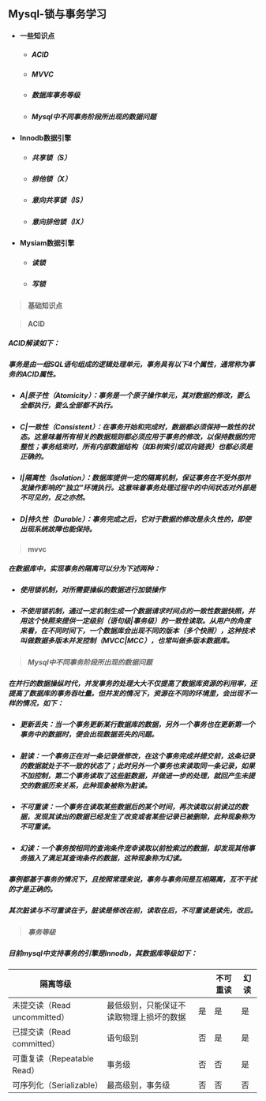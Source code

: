 ## Mysql-锁与事务学习

* #### 一些知识点

  * ##### ACID

  * ##### MVVC

  * ##### 数据库事务等级

  * #####   Mysql中不同事务阶段所出现的数据问题

* #### Innodb数据引擎

  * ##### 共享锁（S）

  * ##### 排他锁（X）

  * ##### 意向共享锁（IS）

  * ##### 意向排他锁（IX）

* #### Mysiam数据引擎

  * ##### 读锁

  * ##### 写锁



> #### 基础知识点

> #### ACID

##### ACID解读如下：

##### 事务是由一组SQL语句组成的逻辑处理单元，事务具有以下4个属性，通常称为事务的ACID属性。

* ##### A|原子性（Atomicity）：事务是一个原子操作单元，其对数据的修改，要么全都执行，要么全部都不执行。

* ##### C|一致性（Consistent）：在事务开始和完成时，数据都必须保持一致性的状态。这意味着所有相关的数据规则都必须应用于事务的修改，以保持数据的完整性；事务结束时，所有内部数据结构（如B树索引或双向链表）也都必须是正确的。

* ##### I|隔离性（Isolation）：数据库提供一定的隔离机制，保证事务在不受外部并发操作影响的“独立”环境执行。这意味着事务处理过程中的中间状态对外部是不可见的，反之亦然。

* ##### D|持久性（Durable）：事务完成之后，它对于数据的修改是永久性的，即使出现系统故障也能保持。



> #### mvvc

##### 在数据库中，实现事务的隔离可以分为下述两种：

* ##### 使用锁机制，对所需要操纵的数据进行加锁操作

* ##### 不使用锁机制，通过一定机制生成一个数据请求时间点的一致性数据快照，并用这个快照来提供一定级别（语句级|事务级）的一致性读取。从用户的角度来看，在不同时间下，一个数据库会出现不同的版本（多个快照），这种技术叫做数据多版本并发控制（MVCC|MCC），也常叫做多版本数据库。



> ##### Mysql中不同事务阶段所出现的数据问题

##### 在并行的数据操纵时代，并发事务的处理大大不仅提高了数据库资源的利用率，还提高了数据库的事务吞吐量。但并发的情况下，资源在不同的环境里，会出现不一样的情况，如下：

* ##### 更新丢失：当一个事务更新某行数据库的数据，另外一个事务也在更新第一个事务中的数据时，便会出现数据丢失的问题。

* ##### 脏读：一个事务正在对一条记录做修改，在这个事务完成并提交前，这条记录的数据就处于不一致的状态了；此时另外一个事务也来读取同一条记录，如果不加控制，第二个事务读取了这些脏数据，并做进一步的处理，就回产生未提交的数据历来关系，此种现象被称为脏读。

* ##### 不可重读：一个事务在读取某些数据后的某个时间，再次读取以前读过的数据，发现其读出的数据已经发生了改变或者某些记录已被删除，此种现象称为不可重读。

* ##### 幻读：一个事务按相同的查询条件宠幸读取以前检索过的数据，却发现其他事务插入了满足其查询条件的数据，这种现象称为幻读。

##### 事例都基于事务的情况下，且按照常理来说，事务与事务间是互相隔离，互不干扰的才是正确的。

##### 其次脏读与不可重读在于，脏读是修改在前，读取在后，不可重读是读先，改后。



> ##### 事务等级

##### 目前mysql中支持事务的引擎是Innodb，其数据库等级如下：

| 隔离等级                     |                                          |      | 不可重读 | 幻读 |
| ---------------------------- | ---------------------------------------- | ---- | -------- | ---- |
| 未提交读（Read uncommitted） | 最低级别，只能保证不读取物理上损坏的数据 | 是   | 是       | 是   |
| 已提交读（Read committed）   | 语句级别                                 | 否   | 是       | 是   |
| 可重复读（Repeatable Read）  | 事务级                                   | 否   | 否       | 是   |
| 可序列化（Serializable）     | 最高级别，事务级                         | 否   | 否       | 否   |

